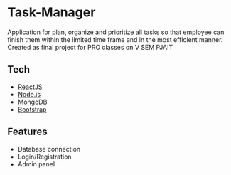 

# Task-Manager

Application for plan, organize and prioritize all tasks so that employee can finish them within the limited time frame and in the most efficient manner.  Created as final project for PRO classes on V SEM PJAIT


## Tech

- [ReactJS](https://reactjs.org/)
- [Node.js](https://nodejs.org/en/)
- [MongoDB](https://www.mongodb.com/)
- [Bootstrap](https://getbootstrap.com/)

## Features

- Database connection
- Login/Registration
- Admin panel




